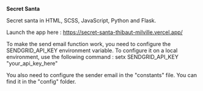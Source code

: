 <b>Secret Santa</b>

Secret santa in HTML, SCSS, JavaScript, Python and Flask.

Launch the app here : https://secret-santa-thibaut-milville.vercel.app/

To make the send email function work, you need to configure the SENDGRID_API_KEY environment variable.
To configure it on a local environment, use the following command :
setx SENDGRID_API_KEY "your_api_key_here"

You also need to configure the sender email in the "constants" file. You can find it in the "config" folder.
